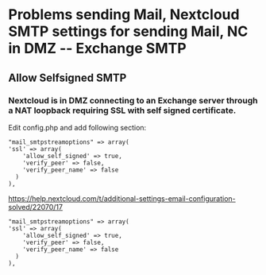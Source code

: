 # Problems sending Mail, Nextcloud SMTP settings for sending Mail, NC in DMZ -- Exchange SMTP

## Allow Selfsigned SMTP

### Nextcloud is in DMZ connecting to an Exchange server through a NAT loopback requiring SSL with self signed certificate.

Edit config.php and add following section:

```
"mail_smtpstreamoptions" => array(
'ssl' => array(
    'allow_self_signed' => true,
    'verify_peer' => false,
    'verify_peer_name' => false
  )
),
```

https://help.nextcloud.com/t/additional-settings-email-configuration-solved/22070/17

```
"mail_smtpstreamoptions" => array(
'ssl' => array(
    'allow_self_signed' => true,
    'verify_peer' => false,
    'verify_peer_name' => false
  )
),
```
